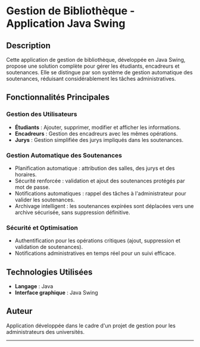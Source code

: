 # Gestion de Bibliothèque - Application Java Swing

## Description
Cette application de gestion de bibliothèque, développée en Java Swing, propose une solution complète pour gérer les étudiants, encadreurs et soutenances. Elle se distingue par son système de gestion automatique des soutenances, réduisant considérablement les tâches administratives.

## Fonctionnalités Principales
### Gestion des Utilisateurs
- **Étudiants** : Ajouter, supprimer, modifier et afficher les informations.
- **Encadreurs** : Gestion des encadreurs avec les mêmes opérations.
- **Jurys** : Gestion simplifiée des jurys impliqués dans les soutenances.

### Gestion Automatique des Soutenances
- Planification automatique : attribution des salles, des jurys et des horaires.
- Sécurité renforcée : validation et ajout des soutenances protégés par mot de passe.
- Notifications automatiques : rappel des tâches à l'administrateur pour valider les soutenances.
- Archivage intelligent : les soutenances expirées sont déplacées vers une archive sécurisée, sans suppression définitive.

### Sécurité et Optimisation
- Authentification pour les opérations critiques (ajout, suppression et validation de soutenances).
- Notifications administratives en temps réel pour un suivi efficace.

## Technologies Utilisées
- **Langage** : Java
- **Interface graphique** : Java Swing

## Auteur
Application développée dans le cadre d'un projet de gestion pour les administrateurs des universités. 

---

